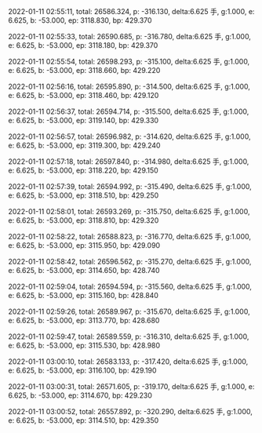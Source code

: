 2022-01-11 02:55:11, total: 26586.324, p: -316.130, delta:6.625 手, g:1.000, e: 6.625, b: -53.000, ep: 3118.830, bp: 429.370

2022-01-11 02:55:33, total: 26590.685, p: -316.780, delta:6.625 手, g:1.000, e: 6.625, b: -53.000, ep: 3118.180, bp: 429.370

2022-01-11 02:55:54, total: 26598.293, p: -315.100, delta:6.625 手, g:1.000, e: 6.625, b: -53.000, ep: 3118.660, bp: 429.220

2022-01-11 02:56:16, total: 26595.890, p: -314.500, delta:6.625 手, g:1.000, e: 6.625, b: -53.000, ep: 3118.460, bp: 429.120

2022-01-11 02:56:37, total: 26594.714, p: -315.500, delta:6.625 手, g:1.000, e: 6.625, b: -53.000, ep: 3119.140, bp: 429.330

2022-01-11 02:56:57, total: 26596.982, p: -314.620, delta:6.625 手, g:1.000, e: 6.625, b: -53.000, ep: 3119.300, bp: 429.240

2022-01-11 02:57:18, total: 26597.840, p: -314.980, delta:6.625 手, g:1.000, e: 6.625, b: -53.000, ep: 3118.220, bp: 429.150

2022-01-11 02:57:39, total: 26594.992, p: -315.490, delta:6.625 手, g:1.000, e: 6.625, b: -53.000, ep: 3118.510, bp: 429.250

2022-01-11 02:58:01, total: 26593.269, p: -315.750, delta:6.625 手, g:1.000, e: 6.625, b: -53.000, ep: 3118.810, bp: 429.320

2022-01-11 02:58:22, total: 26588.823, p: -316.770, delta:6.625 手, g:1.000, e: 6.625, b: -53.000, ep: 3115.950, bp: 429.090

2022-01-11 02:58:42, total: 26596.562, p: -315.270, delta:6.625 手, g:1.000, e: 6.625, b: -53.000, ep: 3114.650, bp: 428.740

2022-01-11 02:59:04, total: 26594.594, p: -315.560, delta:6.625 手, g:1.000, e: 6.625, b: -53.000, ep: 3115.160, bp: 428.840

2022-01-11 02:59:26, total: 26589.967, p: -315.670, delta:6.625 手, g:1.000, e: 6.625, b: -53.000, ep: 3113.770, bp: 428.680

2022-01-11 02:59:47, total: 26589.559, p: -316.310, delta:6.625 手, g:1.000, e: 6.625, b: -53.000, ep: 3115.530, bp: 428.980

2022-01-11 03:00:10, total: 26583.133, p: -317.420, delta:6.625 手, g:1.000, e: 6.625, b: -53.000, ep: 3116.100, bp: 429.190

2022-01-11 03:00:31, total: 26571.605, p: -319.170, delta:6.625 手, g:1.000, e: 6.625, b: -53.000, ep: 3114.670, bp: 429.230

2022-01-11 03:00:52, total: 26557.892, p: -320.290, delta:6.625 手, g:1.000, e: 6.625, b: -53.000, ep: 3114.510, bp: 429.350